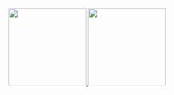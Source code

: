 <a href="https://chasa.wtf">
<div style="vertical-align: middle">
  <img height="155em" src="https://github-readme-stats.vercel.app/api?username=itschasa&count_private=true&show_icons=true&theme=midnight-purple&hide_border=true" />
  <img height="155em" src="https://github-readme-stats.vercel.app/api/top-langs/?username=itschasa&layout=compact&langs_count=8&theme=midnight-purple&hide_border=true&hide_title=true" />
</div>
</a>
